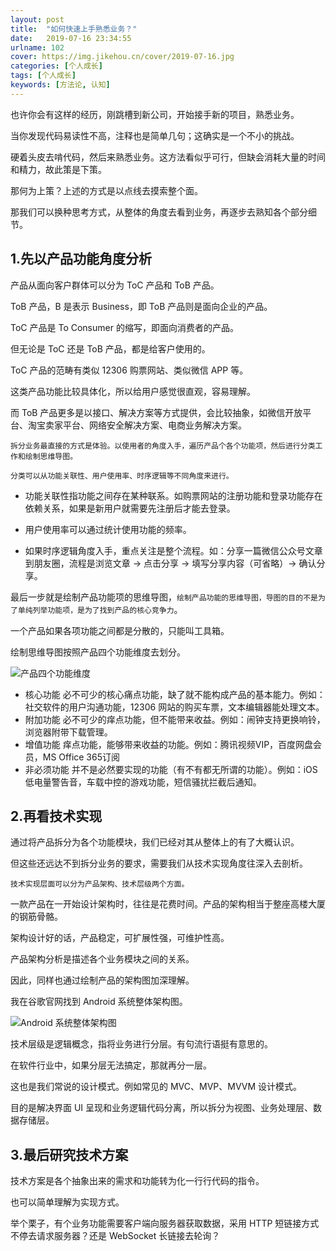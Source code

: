 ```yaml
---
layout: post
title:  "如何快速上手熟悉业务？"
date:   2019-07-16 23:34:55
urlname: 102
cover: https://img.jikehou.cn/cover/2019-07-16.jpg
categories: [个人成长]
tags: [个人成长]
keywords: [方法论, 认知]
---
```

也许你会有这样的经历，刚跳槽到新公司，开始接手新的项目，熟悉业务。

当你发现代码易读性不高，注释也是简单几句；这确实是一个不小的挑战。

硬着头皮去啃代码，然后来熟悉业务。这方法看似乎可行，但缺会消耗大量的时间和精力，故此策是下策。

那何为上策？上述的方式是以点线去摸索整个面。

那我们可以换种思考方式，从整体的角度去看到业务，再逐步去熟知各个部分细节。
<!-- more -->
## 1.先以产品功能角度分析

产品从面向客户群体可以分为 ToC 产品和 ToB 产品。

ToB 产品，B 是表示 Business，即 ToB 产品则是面向企业的产品。

ToC 产品是 To Consumer 的缩写，即面向消费者的产品。

但无论是 ToC 还是 ToB 产品，都是给客户使用的。

ToC 产品的范畴有类似 12306 购票网站、类似微信 APP 等。

这类产品功能比较具体化，所以给用户感觉很直观，容易理解。

而 ToB 产品更多是以接口、解决方案等方式提供，会比较抽象，如微信开放平台、淘宝卖家平台、网络安全解决方案、电商业务解决方案。

`拆分业务最直接的方式是体验。以使用者的角度入手，遍历产品个各个功能项，然后进行分类工作和绘制思维导图。`

`分类可以从功能关联性、用户使用率、时序逻辑等不同角度来进行。`

- 功能关联性指功能之间存在某种联系。如购票网站的注册功能和登录功能存在依赖关系，如果是新用户就需要先注册后才能去登录。

- 用户使用率可以通过统计使用功能的频率。

- 如果时序逻辑角度入手，重点关注是整个流程。如：分享一篇微信公众号文章到朋友圈，流程是浏览文章 -> 点击分享 -> 填写分享内容（可省略）-> 确认分享。

最后一步就是绘制产品功能项的思维导图，`绘制产品功能的思维导图，导图的目的不是为了单纯列举功能项，是为了找到产品的核心竞争力`。

一个产品如果各项功能之间都是分散的，只能叫工具箱。

绘制思维导图按照产品四个功能维度去划分。

![产品四个功能维度](https://img.jikehou.cn/img/20190716_1.jpg)

- 核心功能
    必不可少的核心痛点功能，缺了就不能构成产品的基本能力。例如：社交软件的用户沟通功能，12306 网站的购买车票，文本编辑器能处理文本。
- 附加功能
    必不可少的痒点功能，但不能带来收益。例如：闹钟支持更换响铃，浏览器附带下载管理。
- 增值功能
    痒点功能，能够带来收益的功能。例如：腾讯视频VIP，百度网盘会员，MS Office 365订阅
- 非必须功能
    并不是必然要实现的功能（有不有都无所谓的功能）。例如：iOS 低电量警告音，车载中控的游戏功能，短信骚扰拦截后通知。

## 2.再看技术实现

通过将产品拆分为各个功能模块，我们已经对其从整体上的有了大概认识。

但这些还远达不到拆分业务的要求，需要我们从技术实现角度往深入去剖析。

`技术实现层面可以分为产品架构、技术层级两个方面。`

一款产品在一开始设计架构时，往往是花费时间。产品的架构相当于整座高楼大厦的钢筋骨骼。

架构设计好的话，产品稳定，可扩展性强，可维护性高。

产品架构分析是描述各个业务模块之间的关系。

因此，同样也通过绘制产品的架构图加深理解。

我在谷歌官网找到 Android 系统整体架构图。

![Android 系统整体架构图](https://img.jikehou.cn/img/20190716_2.png)

技术层级是逻辑概念，指将业务进行分层。有句流行语挺有意思的。

在软件行业中，如果分层无法搞定，那就再分一层。

这也是我们常说的设计模式。例如常见的 MVC、MVP、MVVM 设计模式。

目的是解决界面 UI 呈现和业务逻辑代码分离，所以拆分为视图、业务处理层、数据存储层。

## 3.最后研究技术方案

技术方案是各个抽象出来的需求和功能转为化一行行代码的指令。

也可以简单理解为实现方式。

举个栗子，有个业务功能需要客户端向服务器获取数据，采用 HTTP 短链接方式不停去请求服务器？还是 WebSocket 长链接去轮询？

